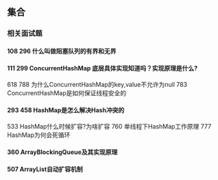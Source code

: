 ## 集合

### 相关面试题

#### 108 296 什么叫做阻塞队列的有界和无界

#### 111 299 ConcurrentHashMap 底层具体实现知道吗？实现原理是什么?

618 788 为什么ConcurrentHashMap的key,value不允许为null
783 ConcurrentHashMap是如何保证线程安全的

#### 293 458 HashMap是怎么解决Hash冲突的

533 HashMap什么时候扩容?为啥扩容
760 单线程下HashMap工作原理
777 HashMap为何会死循环

#### 360 ArrayBlockingQueue及其实现原理

#### 507 ArrayList自动扩容机制